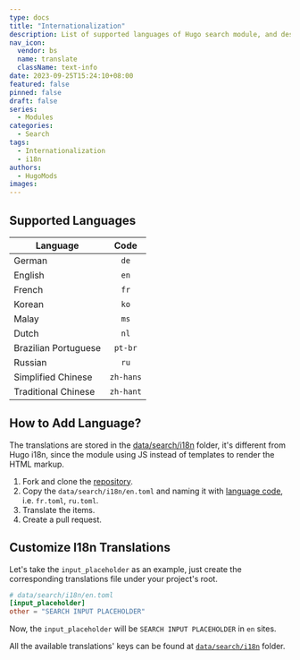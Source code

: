```yaml
---
type: docs
title: "Internationalization"
description: List of supported languages of Hugo search module, and describe how to add more.
nav_icon:
  vendor: bs
  name: translate
  className: text-info
date: 2023-09-25T15:24:10+08:00
featured: false
pinned: false
draft: false
series:
  - Modules
categories:
  - Search
tags:
  - Internationalization
  - i18n
authors:
  - HugoMods
images:
---
```


## Supported Languages

| Language             | Code      |
| -------------------- | :-------: |
| German               | `de`      |
| English              | `en`      |
| French               | `fr`      |
| Korean               | `ko`      |
| Malay                | `ms`      |
| Dutch                | `nl`      |
| Brazilian Portuguese | `pt-br`   |
| Russian              | `ru`      |
| Simplified Chinese   | `zh-hans` |
| Traditional Chinese  | `zh-hant` |

## How to Add Language?

The translations are stored in the [data/search/i18n](https://github.com/hugomods/search/tree/main/data/search/i18n) folder, it's different from Hugo i18n, since the module using JS instead of templates to render the HTML markup.

1. Fork and clone the [repository](https://github.com/hugomods/search).
1. Copy the `data/search/i18n/en.toml` and naming it with [language code](https://en.wikipedia.org/wiki/List_of_ISO_639-1_codes), i.e. `fr.toml`, `ru.toml`.
1. Translate the items.
1. Create a pull request.

## Customize I18n Translations

Let's take the `input_placeholder` as an example, just create the corresponding translations file under your project's root.

```toml
# data/search/i18n/en.toml
[input_placeholder]
other = "SEARCH INPUT PLACEHOLDER"
```

Now, the `input_placeholder` will be `SEARCH INPUT PLACEHOLDER` in `en` sites.

All the available translations' keys can be found at [`data/search/i18n`](https://github.com/hugomods/search/tree/main/data/search/i18n) folder.
